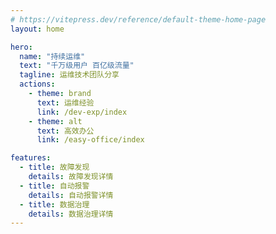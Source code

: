 ```yaml
---
# https://vitepress.dev/reference/default-theme-home-page
layout: home

hero:
  name: "持续运维"
  text: "千万级用户 百亿级流量"
  tagline: 运维技术团队分享
  actions:
    - theme: brand
      text: 运维经验
      link: /dev-exp/index
    - theme: alt
      text: 高效办公
      link: /easy-office/index

features:
  - title: 故障发现
    details: 故障发现详情
  - title: 自动报警
    details: 自动报警详情
  - title: 数据治理
    details: 数据治理详情
---
```


